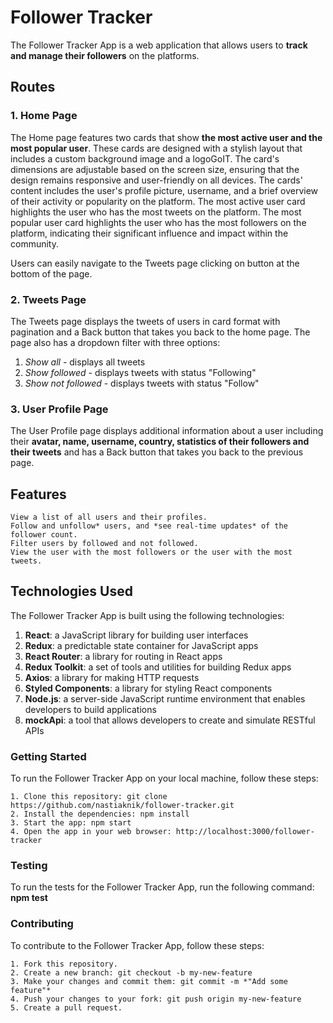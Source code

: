 # **Follower Tracker**

The Follower Tracker App is a web application that allows users to **track and manage their followers** on the platforms.

## Routes

### 1. Home Page

The Home page features two cards that show **the most active user and the most popular user**. These cards are designed with a stylish layout that includes a custom background image and a logoGoIT. The card's dimensions are adjustable based on the screen size, ensuring that the design remains responsive and user-friendly on all devices.
The cards' content includes the user's profile picture, username, and a brief overview of their activity or popularity on the platform.
The most active user card highlights the user who has the most tweets on the platform. The most popular user card highlights the user who has the most followers on the platform, indicating their significant influence and impact within the community.

Users can easily navigate to the Tweets page clicking on button at the bottom of the page.

### 2. Tweets Page

The Tweets page displays the tweets of users in card format with pagination and a Back button that takes you back to the home page. The page also has a dropdown filter with three options:

1.  _Show all_ - displays all tweets
2.  _Show followed_ - displays tweets with status "Following"
3.  _Show not followed_ - displays tweets with status "Follow"

### 3. User Profile Page

The User Profile page displays additional information about a user including their **avatar, name, username, country, statistics of their followers and their tweets** and has a Back button that takes you back to the previous page.

## Features

    View a list of all users and their profiles.
    Follow and unfollow* users, and *see real-time updates* of the follower count.
    Filter users by followed and not followed.
    View the user with the most followers or the user with the most tweets.

## Technologies Used

The Follower Tracker App is built using the following technologies:

1. **React**: a JavaScript library for building user interfaces
2. **Redux**: a predictable state container for JavaScript apps
3. **React Router**: a library for routing in React apps
4. **Redux Toolkit**: a set of tools and utilities for building Redux apps
5. **Axios**: a library for making HTTP requests
6. **Styled Components**: a library for styling React components
7. **Node.js**: a server-side JavaScript runtime environment that enables developers to build applications
8. **mockApi**: a tool that allows developers to create and simulate RESTful APIs

### Getting Started

To run the Follower Tracker App on your local machine, follow these steps:

    1. Clone this repository: git clone https://github.com/nastiaknik/follower-tracker.git
    2. Install the dependencies: npm install
    3. Start the app: npm start
    4. Open the app in your web browser: http://localhost:3000/follower-tracker

### Testing

To run the tests for the Follower Tracker App, run the following command: **npm test**

### Contributing

To contribute to the Follower Tracker App, follow these steps:

    1. Fork this repository.
    2. Create a new branch: git checkout -b my-new-feature
    3. Make your changes and commit them: git commit -m *"Add some feature"*
    4. Push your changes to your fork: git push origin my-new-feature
    5. Create a pull request.
